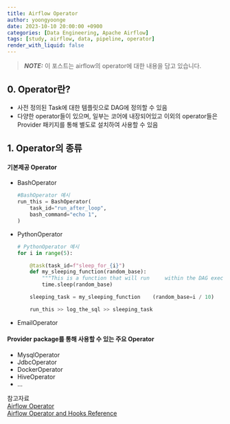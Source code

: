 ```yaml
---
title: Airflow Operator
author: yoongyoonge
date: 2023-10-10 20:00:00 +0900
categories: [Data Engineering, Apache Airflow]
tags: [study, airflow, data, pipeline, operator]
render_with_liquid: false
---
```


> **_NOTE:_** 이 포스트는 airflow의 operator에 대한 내용을 담고 있습니다.


## 0. Operator란?

- 사전 정의된 Task에 대한 템플릿으로 DAG에 정의할 수 있음
- 다양한 operator들이 있으며, 일부는 코어에 내장되어있고 이외의 operator들은 Provider 패키지를 통해 별도로 설치하여 사용할 수 있음

## 1. Operator의 종류
#### 기본제공 Operator
- BashOperator

    ```python
    #BashOperator 예시
    run_this = BashOperator(
        task_id="run_after_loop",
        bash_command="echo 1",
    )
    ```

- PythonOperator
    ```python
    # PythonOperator 예시
    for i in range(5):
    
        @task(task_id=f"sleep_for_{i}")
        def my_sleeping_function(random_base):
            """This is a function that will run     within the DAG execution"""
            time.sleep(random_base)
    
        sleeping_task = my_sleeping_function    (random_base=i / 10)
    
        run_this >> log_the_sql >> sleeping_task
    ```
- EmailOperator

#### Provider package를 통해 사용할 수 있는 주요 Operator

- MysqlOperator
- JdbcOperator
- DockerOperator
- HiveOperator
- ...


참고자료 <br>
[Airflow Operator](https://airflow.apache.org/docs/apache-airflow/stable/core-concepts/operators.html) <br>
[Airflow Operator and Hooks Reference](https://airflow.apache.org/docs/apache-airflow/stable/operators-and-hooks-ref.html)